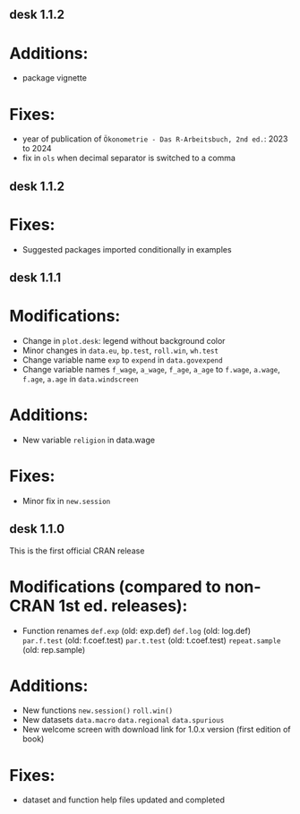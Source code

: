 ## desk 1.1.2

# Additions:
-   package vignette

# Fixes:
-   year of publication of `Ökonometrie - Das R-Arbeitsbuch, 2nd ed.`: 2023 to 2024
-   fix in `ols` when decimal separator is switched to a comma

## desk 1.1.2

# Fixes:
-   Suggested packages imported conditionally in examples

## desk 1.1.1

# Modifications:
-   Change in `plot.desk`: legend without background color
-   Minor changes in `data.eu`, `bp.test`, `roll.win`, `wh.test`
-   Change variable name `exp` to `expend` in `data.govexpend`
-   Change variable names `f_wage`, `a_wage`, `f_age`, `a_age` to 
    `f.wage`, `a.wage`, `f.age`, `a.age` in `data.windscreen`
    
# Additions:
-   New variable `religion` in data.wage

# Fixes:
-   Minor fix in `new.session`

## desk 1.1.0

This is the first official CRAN release

# Modifications (compared to non-CRAN 1st ed. releases):
- Function renames
    `def.exp` (old: exp.def)
    `def.log` (old: log.def)
    `par.f.test` (old: f.coef.test)
    `par.t.test` (old: t.coef.test)
    `repeat.sample` (old: rep.sample)

# Additions:
-   New functions
    `new.session()` 
    `roll.win()`
-   New datasets
    `data.macro` 
    `data.regional` 
    `data.spurious`
-   New welcome screen with download link for 1.0.x version (first edition of book)

# Fixes:
-   dataset and function help files updated and completed
